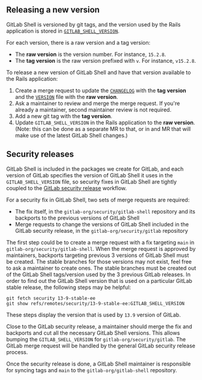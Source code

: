 ## Releasing a new version

GitLab Shell is versioned by git tags, and the version used by the Rails
application is stored in
[`GITLAB_SHELL_VERSION`](https://gitlab.com/gitlab-org/gitlab/-/blob/master/GITLAB_SHELL_VERSION).

For each version, there is a raw version and a tag version:

- The **raw version** is the version number. For instance, `15.2.8`.
- The **tag version** is the raw version prefixed with `v`. For instance, `v15.2.8`.

To release a new version of GitLab Shell and have that version available to the
Rails application:

1. Create a merge request to update the [`CHANGELOG`](CHANGELOG) with the
   **tag version** and the [`VERSION`](VERSION) file with the **raw version**.
2. Ask a maintainer to review and merge the merge request. If you're already a
   maintainer, second maintainer review is not required.
3. Add a new git tag with the **tag version**.
4. Update `GITLAB_SHELL_VERSION` in the Rails application to the **raw
   version**. (Note: this can be done as a separate MR to that, or in and MR
   that will make use of the latest GitLab Shell changes.)

## Security releases

GitLab Shell is included in the packages we create for GitLab, and each version of GitLab specifies the version of GitLab Shell it uses in the `GITLAB_SHELL_VERSION` file, so security fixes in GitLab Shell are tightly coupled to the [GitLab security release](https://about.gitlab.com/handbook/engineering/workflow/#security-issues) workflow.

For a security fix in GitLab Shell, two sets of merge requests are required:

* The fix itself, in the `gitlab-org/security/gitlab-shell` repository and its backports to the previous versions of GitLab Shell
* Merge requests to change the versions of GitLab Shell included in the GitLab security release, in the `gitlab-org/security/gitlab` repository

The first step could be to create a merge request with a fix targeting `main` in `gitlab-org/security/gitlab-shell`. When the merge request is approved by maintainers, backports targeting previous 3 versions of GitLab Shell must be created. The stable branches for those versions may not exist, feel free to ask a maintainer to create ones. The stable branches must be created out of the GitLab Shell tags/version used by the 3 previous GitLab releases. In order to find out the GitLab Shell version that is used on a particular GitLab stable release, the following steps may be helpful:

```shell
git fetch security 13-9-stable-ee
git show refs/remotes/security/13-9-stable-ee:GITLAB_SHELL_VERSION
```

These steps display the version that is used by `13.9` version of GitLab.

Close to the GitLab security release, a maintainer should merge the fix and backports and cut all the necessary GitLab Shell versions. This allows bumping the `GITLAB_SHELL_VERSION` for `gitlab-org/security/gitlab`. The GitLab merge request will be handled by the general GitLab security release process.

Once the security release is done, a GitLab Shell maintainer is responsible for syncing tags and `main` to the `gitlab-org/gitlab-shell` repository.
